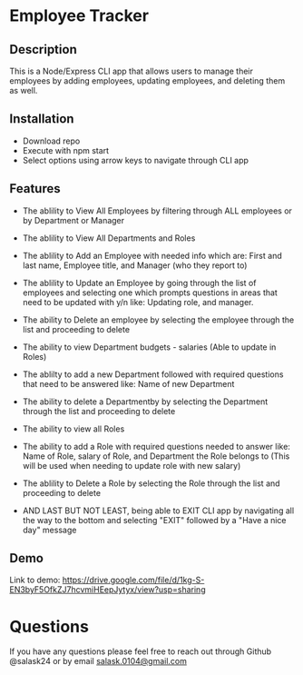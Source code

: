 # Employee Tracker

## Description
This is a Node/Express CLI app that allows users to manage their employees by adding employees, updating employees, and deleting them as well.

## Installation

- Download repo
- Execute with npm start
- Select options using arrow keys to navigate through CLI app

## Features

- The ablility to View All Employees by filtering through ALL employees or by Department or Manager

- The ablility to View All Departments and Roles

- The ablility to Add an Employee with needed info which are: First and last name, Employee title, and Manager (who they report to) 

- The ablility to Update an Employee by going through the list of employees and selecting one which prompts questions in areas that need to be updated with y/n like: Updating role, and manager.

- The ability to Delete an employee by selecting the employee through the list and proceeding to delete

- The ability to view Department budgets - salaries (Able to update in Roles)

- The ablilty to add a new Department followed with required questions that need to be answered like: Name of new Department 

- The ability to delete a Departmentby by selecting the Department through the list and proceeding to delete

- The ability to view all Roles

- The ability to add a Role with required questions needed to answer like: Name of Role, salary of Role, and Department the Role belongs to (This will be used when needing to update role with new salary)

- The ablility to Delete a Role by selecting the Role through the list and proceeding to delete

- AND LAST BUT NOT LEAST, being able to EXIT CLI app by navigating all the way to the bottom and selecting "EXIT" followed by a "Have a nice day" message

## Demo

Link to demo: https://drive.google.com/file/d/1kg-S-EN3byF5OfkZJ7hcvmiHEepJytyx/view?usp=sharing

# Questions

If you have any questions please feel free to reach out through Github @salask24 or by email salask.0104@gmail.com 